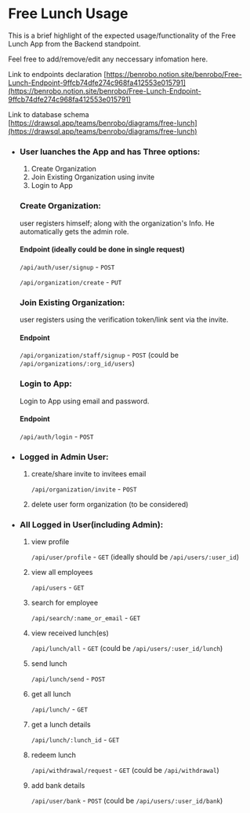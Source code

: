 # Free Lunch Usage

This is a brief highlight of the expected usage/functionality of the Free Lunch App from the Backend standpoint.

Feel free to add/remove/edit any neccessary infomation here.

Link to endpoints declaration
[https://benrobo.notion.site/benrobo/Free-Lunch-Endpoint-9ffcb74dfe274c968fa412553e015791](https://benrobo.notion.site/benrobo/Free-Lunch-Endpoint-9ffcb74dfe274c968fa412553e015791)

Link to database schema
[https://drawsql.app/teams/benrobo/diagrams/free-lunch](https://drawsql.app/teams/benrobo/diagrams/free-lunch)

- ### User luanches the App and has Three options:

  1. Create Organization
  2. Join Existing Organization using invite
  3. Login to App

  ### Create Organization:

  user registers himself; along with the organization's Info. He automatically gets the admin role.

  #### Endpoint (ideally could be done in single request)

  `/api/auth/user/signup` - `POST`

  `/api/organization/create` - `PUT`

  ### Join Existing Organization:

  user registers using the verification token/link sent via the invite.

  #### Endpoint

  `/api/organization/staff/signup` - `POST` (could be `/api/organizations/:org_id/users`)

  ### Login to App:

  Login to App using email and password.

  #### Endpoint

  `/api/auth/login` - `POST`

- ### Logged in Admin User:

  1. create/share invite to invitees email

     `/api/organization/invite` - `POST`

  2. delete user form organization (to be considered)

- ### All Logged in User(including Admin):

  1. view profile

     `/api/user/profile` - `GET` (ideally should be `/api/users/:user_id`)

  2. view all employees

     `/api/users` - `GET`

  3. search for employee

     `/api/search/:name_or_email` - `GET`

  4. view received lunch(es)

     `/api/lunch/all` - `GET` (could be `/api/users/:user_id/lunch`)

  5. send lunch

     `/api/lunch/send` - `POST`

  6. get all lunch

     `/api/lunch/` - `GET`

  7. get a lunch details

     `/api/lunch/:lunch_id` - `GET`

  8. redeem lunch

     `/api/withdrawal/request` - `GET` (could be `/api/withdrawal`)

  9. add bank details

     `/api/user/bank` - `POST` (could be `/api/users/:user_id/bank`)
